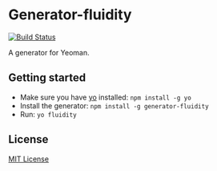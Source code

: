 # Generator-fluidity
[![Build Status](https://secure.travis-ci.org/inkspeck/generator-fluidity.png?branch=master)](https://travis-ci.org/inkspeck/generator-fluidity)

A generator for Yeoman.

## Getting started
- Make sure you have [yo](https://github.com/yeoman/yo) installed:
    `npm install -g yo`
- Install the generator: `npm install -g generator-fluidity`
- Run: `yo fluidity`

## License
[MIT License](http://en.wikipedia.org/wiki/MIT_License)
